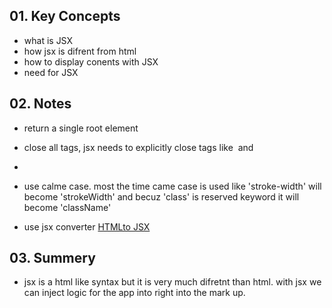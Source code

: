 ## 01. Key Concepts

- what is JSX
- how jsx is difrent from html
- how to display conents with JSX
- need for JSX

## 02. Notes

- return a single root element
- close all tags, jsx needs to explicitly close tags like <img /> and <li>
- use calme case. most the time came case is used like 'stroke-width' will become 'strokeWidth' and becuz 'class' is reserved keyword it will become 'className'

- use jsx converter [HTMLto JSX](https://transform.tools/html-to-jsx)

## 03. Summery

- jsx is a html like syntax but it is very much difretnt than html. with jsx we can inject logic for the app into right into the mark up.
